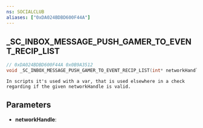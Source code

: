 ```yaml
---
ns: SOCIALCLUB
aliases: ["0xDA024BDBD600F44A"]
---
```

## _SC_INBOX_MESSAGE_PUSH_GAMER_TO_EVENT_RECIP_LIST

```c
// 0xDA024BDBD600F44A 0x0B9A3512
void _SC_INBOX_MESSAGE_PUSH_GAMER_TO_EVENT_RECIP_LIST(int* networkHandle);
```

```
In scripts it's used with a var, that is used elsewhere in a check regarding if the given networkHandle is valid.  
```

## Parameters
* **networkHandle**: 

